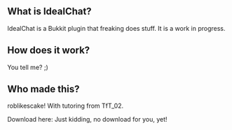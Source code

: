 What is IdealChat?
----------------

IdealChat is a Bukkit plugin that freaking does stuff.
It is a work in progress.

How does it work?
----------------

You tell me? ;)


Who made this?
----------------   
roblikescake! With tutoring from TfT_02.

Download here: Just kidding, no download for you, yet!
